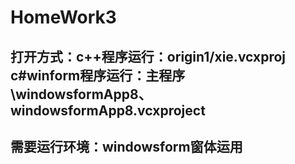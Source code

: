 # HomeWork3
## 打开方式：c++程序运行：origin1/xie.vcxproj  c#winform程序运行：主程序\windowsformApp8、windowsformApp8.vcxproject
## 需要运行环境：windowsform窗体运用

